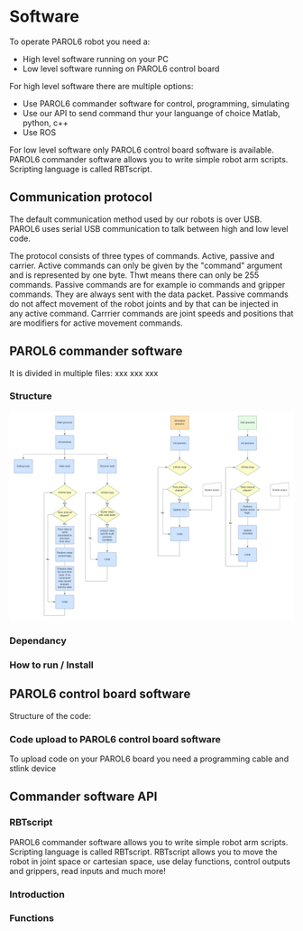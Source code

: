 # Software

 To operate PAROL6 robot you need a:<br />

 * High level software running on your PC
 * Low level software running on PAROL6 control board

 For high level software there are multiple options:

 * Use PAROL6 commander software for control, programming, simulating
 * Use our API to send command thur your languange of choice Matlab, python, c++
 * Use ROS

 For low level software only PAROL6 control board software is available.
 PAROL6 commander software allows you to write simple robot arm scripts. Scripting language is called RBTscript.

## Communication protocol

The default communication method used by our robots is over USB.
PAROL6 uses serial USB communication to talk between high and low level code. 

The protocol consists of three types of commands. Active, passive and carrier. Active commands can only be given by the "command" argument and is represented by one byte. Thwt means there can only be 255 commands. Passive commands are for example io commands and gripper commands. They are always sent with the data packet. Passive commands do not affect movement of the robot joints and by that can be injected in any active command. Carrrier commands are joint speeds and positions that are modifiers for active movement commands.

## PAROL6 commander software

It is divided in multiple files:
xxx
xxx
xxx



### Structure

<p align="center">
<img src="../assets/proces_full.png" alt="drawing" width="2000"/>
</p>

### Dependancy

### How to run / Install

## PAROL6 control board software

Structure of the code:


### Code upload to PAROL6 control board software
To upload code on your PAROL6 board you need a programming cable and stlink device

## Commander software API 

### RBTscript

PAROL6 commander software allows you to write simple robot arm scripts. Scripting language is called RBTscript. RBTscript allows you to move the robot in joint space or cartesian space, use delay functions, control outputs and grippers, read inputs and much more!

### Introduction

### Functions




